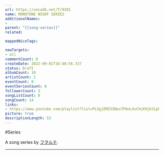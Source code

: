 ```yaml
---
url: https://vocadb.net/T/9101
name: MONOTONE NIGHT SERIES
additionalNames: 
- 
parent: "[[song-series]]"
related:

mappedNicoTags:

newTargets:
- all
commentCount: 0
createDate: 2022-09-01T18:40:56.337
status: Draft
albumCount: 10
artistCount: 1
eventCount: 0
eventSeriesCount: 0
followerCount: 3
songListCount: 0
songCount: 14
links: 
- https://www.youtube.com/playlist?list=PL5gjEMISINev7PAnL4uChLK9jb3ipbvat
picture: true
descriptionLength: 53
---
```


#Series

A song series by [フヲルテ](https://vocadb.net/Ar/16994).

---

